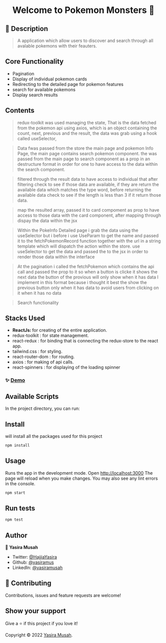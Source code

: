 <h1 align="center">Welcome to Pokemon Monsters 👋</h1>

## 📝 Description

  > A application which allow users to discover and search through all avalable pokemons with their feauters. 

##  Core Functionality 

  * Pagination  
  * Display of individual pokemon cards
  * Redirecting to the detailed page for pokemon features
  * search for available pokemons
  * Display search results

## Contents

<P>

  > redux-toolkit was used managing the state, That is the data fetched from the pokemon api using axios, which is an object containing the count, next, previous and the result, the data was grab using a hook called useSelector, 

  > Data fwas passed from the store the main page and pokemon Info Page, the main page contains search pokemon component.
  the was passed from the main page to search component as a prop in an destructure format in order for one to have access to the data within the search component.
  
  >filtered through the result data to have access to individual that after filtering check to see if those data are available, if they are return the available data which matches the type word, before returning the available data check to see if the length is less than 3 if it return those data.

  >map the resulted array, passed it to card compoment as prop to have access to those data with the card component, after mapping through dispay the data within the jsx

  > Within the PokeInfo Detailed page i grab the data using the useSelector but i before i use UseParam to get the name and passed it to the fetchPokemonRecord function together with the url in a string template which will dispatch the action within the store. use useSelector to get the data and passed the to the jsx in order to render those data within the interface

  >At the pagination i called the fetchPokemon which contains the api call and passed the prop to it so when a button is clicke it shows the next data
  the button of the provious will only show when it has data I implement in this format because i thought it best the show the previous button only when it has data to avoid users from clicking on it when it has no data

  > Search functionality 

</P>

## Stacks Used

 * <strong> ReactJs: </strong> for creating of the entire application.
 * redux-toolkit : for state management. 
 * react-redux : for binding that is connecting the redux-store to the react app.
 * tailwind.css : for styling.
 * react-router-dom : for routing.
 * axios : for making of api calls.
 * react-spinners : for displaying of the loading spinner


### ✨ [Demo](https://pokemon-eta-black.vercel.app/)

## Available Scripts
<p>In the project directory, you can run:</p>

## Install

<p>will install all the packages used for this project</p>

```sh
npm install
```

## Usage

  <p>Runs the app in the development mode. Open <a href="http://localhost:3000" target="_blank">http://localhost:3000</a> 
    The page will reload when you make changes. You may also see any lint errors in the console.
  </p>

```sh
npm start
```

## Run tests

```sh
npm test
```

## Author

👤 **Yasira Musah**

* Twitter: [@HajjiaYasira](https://twitter.com/HajjiaYasira)
* Github: [@yasiramus](https://github.com/yasiramus)
* LinkedIn: [@yasiramusah](https://linkedin.com/in/yasiramusah)

## 🤝 Contributing

Contributions, issues and feature requests are welcome!

## Show your support

Give a ⭐️ if this project if you love  it!

Copyright © 2022 [Yasira Musah](https://github.com/yasiramus).

